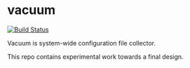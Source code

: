 # vacuum

[![Build Status](https://travis-ci.org/idursun/vacuum.svg?branch=master)](https://travis-ci.org/idursun/vacuum)

Vacuum is system-wide configuration file collector.

This repo contains experimental work towards a final design.
